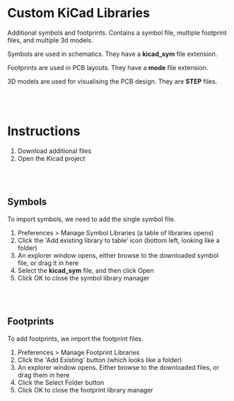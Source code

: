 # Custom KiCad Libraries

Additional symbols and footprints. Contains a symbol file, multiple footprint files, and multiple 3d models.

Symbols are used in schematics. They have a **kicad_sym** file extension.

Footprints are used in PCB layouts. They have a **mode** file extension.

3D models are used for visualising the PCB design. They are **STEP** files.


</br></br>
# Instructions
1. Download additional files
2. Open the Kicad project

</br></br>
## Symbols
To import symbols, we need to add the single symbol file.

1. Preferences > Manage Symbol Libraries (a table of libraries opens)
2. Click the 'Add existing library to table' icon (bottom left, looking like a folder)
3. An explorer window opens, either browse to the downloaded symbol file, or drag it in here
4. Select the **kicad_sym** file, and then click Open
5. Click OK to close the symbol library manager

</br></br>
## Footprints
To add footprints, we import the footprint files.

1. Preferences > Manage Footprint Libraries
2. Click the 'Add Existing' button (which looks like a folder)
3. An explorer window opens. Either browse to the downloaded files, or drag them in here
4. Click the Select Folder button
5. Click OK to close the footprint library manager
